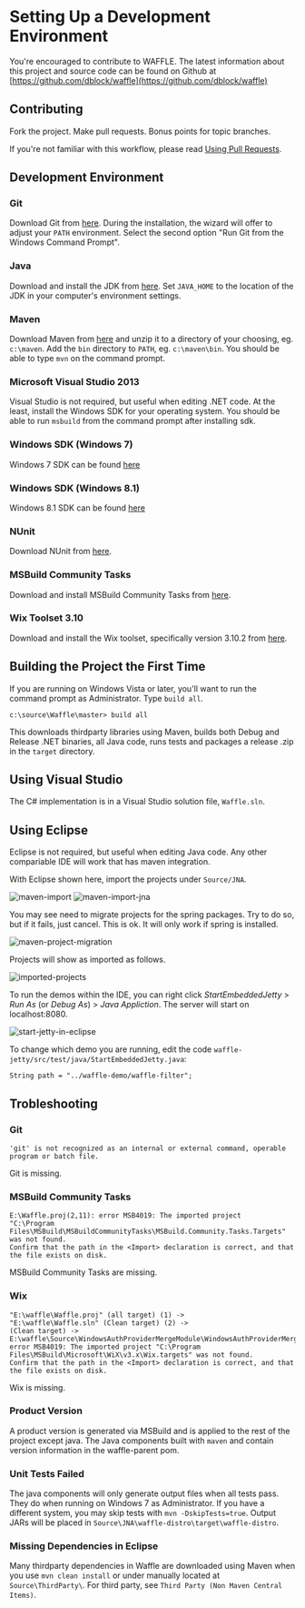 Setting Up a Development Environment
====================================

You're encouraged to contribute to WAFFLE. The latest information about this project and source code can be found on Github at [https://github.com/dblock/waffle](https://github.com/dblock/waffle)

Contributing
------------

Fork the project. Make pull requests. Bonus points for topic branches.

If you're not familiar with this workflow, please read [Using Pull Requests](https://help.github.com/articles/using-pull-requests). 

Development Environment
-----------------------

### Git

Download Git from [here](http://git-scm.com/downloads). During the installation, the wizard will offer to adjust your `PATH` environment. Select the second option "Run Git from the Windows Command Prompt".

### Java

Download and install the JDK from [here](http://www.oracle.com/technetwork/java/javase/downloads/index.html). Set `JAVA_HOME` to the location of the JDK in your computer's environment settings.

### Maven

Download Maven from [here](http://maven.apache.org/download.cgi) and unzip it to a directory of your choosing, eg. `c:\maven`. Add the `bin` directory to `PATH`, eg. `c:\maven\bin`. You should be able to type `mvn` on the command prompt.

### Microsoft Visual Studio 2013

Visual Studio is not required, but useful when editing .NET code. At the least, install the Windows SDK for your operating system. You should be able to run `msbuild` from the command prompt after installing sdk.

### Windows SDK (Windows 7)

Windows 7 SDK can be found [here](http://www.microsoft.com/en-us/download/details.aspx?id=8279)

### Windows SDK (Windows 8.1)

Windows 8.1 SDK can be found [here](http://msdn.microsoft.com/en-us/windows/desktop/bg162891.aspx)

### NUnit

Download NUnit from [here](http://nunit.org).

### MSBuild Community Tasks

Download and install MSBuild Community Tasks from [here](https://github.com/loresoft/msbuildtasks/releases).

### Wix Toolset 3.10

Download and install the Wix toolset, specifically version 3.10.2 from [here](https://wix.codeplex.com/releases/view/619491).

Building the Project the First Time
-----------------------------------

If you are running on Windows Vista or later, you'll want to run the command prompt as Administrator. Type `build all`.

```
c:\source\Waffle\master> build all
```

This downloads thirdparty libraries using Maven, builds both Debug and Release .NET binaries, all Java code, runs tests and packages a release .zip in the `target` directory.

Using Visual Studio
-------------------

The C# implementation is in a Visual Studio solution file, `Waffle.sln`. 

Using Eclipse
-------------

Eclipse is not required, but useful when editing Java code.  Any other compariable IDE will work that has maven integration.

With Eclipse shown here, import the projects under `Source/JNA`. 

![maven-import](imgs/maven-import.png)
![maven-import-jna](imgs/maven-import-jna.png)

You may see need to migrate projects for the spring packages.  Try to do so, but if it fails, just cancel.  This is ok.  It will only work if spring is installed.

![maven-project-migration](imgs/maven-project-migration.png)

Projects will show as imported as follows.

![imported-projects](imgs/imported-projects.png)

To run the demos within the IDE, you can right click *StartEmbeddedJetty* > *Run As* (or *Debug As*) > *Java Appliction*. The server will start on localhost:8080.

![start-jetty-in-eclipse](imgs/eclipse-start-jetty.png)

To change which demo you are running, edit the code `waffle-jetty/src/test/java/StartEmbeddedJetty.java`:

```
String path = "../waffle-demo/waffle-filter";
```

Trobleshooting
--------------

### Git

```
'git' is not recognized as an internal or external command, operable program or batch file.
```

Git is missing.

### MSBuild Community Tasks

```
E:\Waffle.proj(2,11): error MSB4019: The imported project
"C:\Program Files\MSBuild\MSBuildCommunityTasks\MSBuild.Community.Tasks.Targets" was not found.
Confirm that the path in the <Import> declaration is correct, and that the file exists on disk.
```

MSBuild Community Tasks are missing.

### Wix

```
"E:\waffle\Waffle.proj" (all target) (1) ->
"E:\waffle\Waffle.sln" (Clean target) (2) ->
(Clean target) ->  E:\waffle\Source\WindowsAuthProviderMergeModule\WindowsAuthProviderMergeModule.wixproj(107,11):
error MSB4019: The imported project "C:\Program Files\MSBuild\Microsoft\WiX\v3.x\Wix.targets" was not found.
Confirm that the path in the <Import> declaration is correct, and that the file exists on disk.
```

Wix is missing.

### Product Version

A product version is generated via MSBuild and is applied to the rest of the project except java. The Java components built with `maven` and contain version information in the waffle-parent pom.

### Unit Tests Failed

The java components will only generate output files when all tests pass. They do when running on Windows 7 as Administrator. If you have a different system, you may skip tests with `mvn -DskipTests=true`. Output JARs will be placed in `Source\JNA\waffle-distro\target\waffle-distro`.

### Missing Dependencies in Eclipse 

Many thirdparty dependencies in Waffle are downloaded using Maven when you use `mvn clean install` or under manually located at `Source\ThirdParty\`.  For third party, see `Third Party (Non Maven Central Items)`.